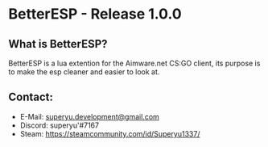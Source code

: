 # BetterESP - Release 1.0.0

## What is BetterESP?
BetterESP is a lua extention for the Aimware.net CS:GO client, its purpose is to make the esp cleaner and easier to look at.

## Contact:
* E-Mail: superyu.development@gmail.com
* Discord: superyu'#7167
* Steam: https://steamcommunity.com/id/Superyu1337/
